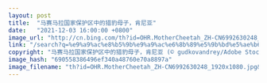 ```yaml
---
layout: post
title:  "马赛马拉国家保护区中的猎豹母子，肯尼亚"
date:   "2021-12-03 16:00:00 +0800"
image_url: "http://cn.bing.com/th?id=OHR.MotherCheetah_ZH-CN6992630248_1920x1080.jpg&rf=LaDigue_1920x1080.jpg&pid=hp"
link: "/search?q=%e9%a9%ac%e8%b5%9b%e9%a9%ac%e6%8b%89%e5%9b%bd%e5%ae%b6%e4%bf%9d%e6%8a%a4%e5%8c%ba&form=hpcapt&mkt=zh-cn"
copyright: "马赛马拉国家保护区中的猎豹母子，肯尼亚 (© gudkovandrey/Adobe Stock)"
image_hash: "690558386496ef340a48760e70a8897a"
image_filename: "th?id=OHR.MotherCheetah_ZH-CN6992630248_1920x1080.jpg&rf=LaDigue_1920x1080.jpg&pid=hp"
---
```

